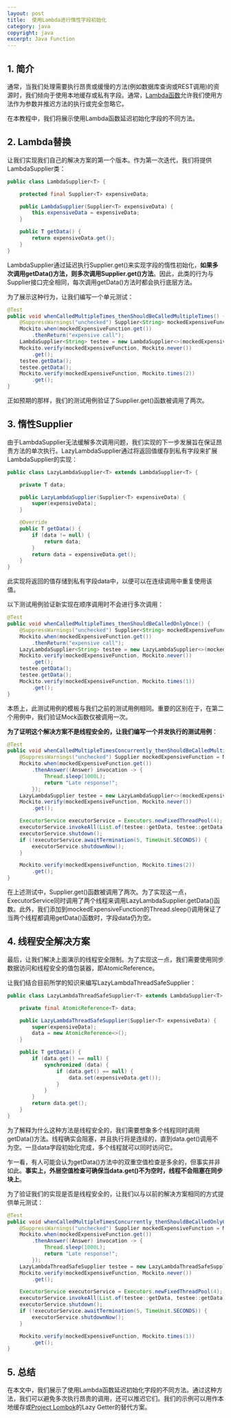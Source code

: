 ```yaml
---
layout: post
title:  使用Lambda进行惰性字段初始化
category: java
copyright: java
excerpt: Java Function
---
```


## 1. 简介

通常，当我们处理需要执行昂贵或缓慢的方法(例如数据库查询或REST调用)的资源时，我们倾向于使用本地缓存或私有字段。通常，[Lambda函数](https://www.baeldung.com/java-functional-programming)允许我们使用方法作为参数并推迟方法的执行或完全忽略它。

在本教程中，我们将展示使用Lambda函数延迟初始化字段的不同方法。

## 2. Lambda替换

让我们实现我们自己的解决方案的第一个版本。作为第一次迭代，我们将提供LambdaSupplier类：

```java
public class LambdaSupplier<T> {

    protected final Supplier<T> expensiveData;

    public LambdaSupplier(Supplier<T> expensiveData) {
        this.expensiveData = expensiveData;
    }

    public T getData() {
        return expensiveData.get();
    }
}
```

LambdaSupplier通过延迟执行Supplier.get()来实现字段的惰性初始化，**如果多次调用getData()方法，则多次调用Supplier.get()方法**。因此，此类的行为与Supplier接口完全相同，每次调用getData()方法时都会执行底层方法。

为了展示这种行为，让我们编写一个单元测试：

```java
@Test
public void whenCalledMultipleTimes_thenShouldBeCalledMultipleTimes() {
    @SuppressWarnings("unchecked") Supplier<String> mockedExpensiveFunction = Mockito.mock(Supplier.class);
    Mockito.when(mockedExpensiveFunction.get())
        .thenReturn("expensive call");
    LambdaSupplier<String> testee = new LambdaSupplier<>(mockedExpensiveFunction);
    Mockito.verify(mockedExpensiveFunction, Mockito.never())
        .get();
    testee.getData();
    testee.getData();
    Mockito.verify(mockedExpensiveFunction, Mockito.times(2))
        .get();
}
```

正如预期的那样，我们的测试用例验证了Supplier.get()函数被调用了两次。

## 3. 惰性Supplier

由于LambdaSupplier无法缓解多次调用问题，我们实现的下一步发展旨在保证昂贵方法的单次执行。LazyLambdaSupplier通过将返回值缓存到私有字段来扩展LambdaSupplier的实现：

```java
public class LazyLambdaSupplier<T> extends LambdaSupplier<T> {

    private T data;

    public LazyLambdaSupplier(Supplier<T> expensiveData) {
        super(expensiveData);
    }

    @Override
    public T getData() {
        if (data != null) {
            return data;
        }
        return data = expensiveData.get();
    }
}
```

此实现将返回的值存储到私有字段data中，以便可以在连续调用中重复使用该值。

以下测试用例验证新实现在顺序调用时不会进行多次调用：

```java
@Test
public void whenCalledMultipleTimes_thenShouldBeCalledOnlyOnce() {
    @SuppressWarnings("unchecked") Supplier<String> mockedExpensiveFunction = Mockito.mock(Supplier.class);
    Mockito.when(mockedExpensiveFunction.get())
        .thenReturn("expensive call");
    LazyLambdaSupplier<String> testee = new LazyLambdaSupplier<>(mockedExpensiveFunction);
    Mockito.verify(mockedExpensiveFunction, Mockito.never())
        .get();
    testee.getData();
    testee.getData();
    Mockito.verify(mockedExpensiveFunction, Mockito.times(1))
        .get();
}
```

本质上，此测试用例的模板与我们之前的测试用例相同。重要的区别在于，在第二个用例中，我们验证Mock函数仅被调用一次。

**为了证明这个解决方案不是线程安全的，让我们编写一个并发执行的测试用例**：

```java
@Test
public void whenCalledMultipleTimesConcurrently_thenShouldBeCalledMultipleTimes() throws InterruptedException {
    @SuppressWarnings("unchecked") Supplier mockedExpensiveFunction = Mockito.mock(Supplier.class);
    Mockito.when(mockedExpensiveFunction.get())
        .thenAnswer((Answer) invocation -> {
            Thread.sleep(1000L);
            return "Late response!";
        });
    LazyLambdaSupplier testee = new LazyLambdaSupplier<>(mockedExpensiveFunction);
    Mockito.verify(mockedExpensiveFunction, Mockito.never())
        .get();

    ExecutorService executorService = Executors.newFixedThreadPool(4);
    executorService.invokeAll(List.of(testee::getData, testee::getData));
    executorService.shutdown();
    if (!executorService.awaitTermination(5, TimeUnit.SECONDS)) {
        executorService.shutdownNow();
    }

    Mockito.verify(mockedExpensiveFunction, Mockito.times(2))
        .get();
}
```

在上述测试中，Supplier.get()函数被调用了两次。为了实现这一点，ExecutorService同时调用了两个线程来调用LazyLambdaSupplier.getData()函数。此外，我们添加到mockedExpensiveFunction的Thread.sleep()调用保证了当两个线程都调用getData()函数时，字段data仍为空。

## 4. 线程安全解决方案

最后，让我们解决上面演示的线程安全限制。为了实现这一点，我们需要使用同步数据访问和线程安全的值包装器，即AtomicReference。

让我们结合目前所学的知识来编写LazyLambdaThreadSafeSupplier：

```java
public class LazyLambdaThreadSafeSupplier<T> extends LambdaSupplier<T> {

    private final AtomicReference<T> data;

    public LazyLambdaThreadSafeSupplier(Supplier<T> expensiveData) {
        super(expensiveData);
        data = new AtomicReference<>();
    }

    public T getData() {
        if (data.get() == null) {
            synchronized (data) {
                if (data.get() == null) {
                    data.set(expensiveData.get());
                }
            }
        }
        return data.get();
    }
}
```

为了解释为什么这种方法是线程安全的，我们需要想象多个线程同时调用getData()方法。线程确实会阻塞，并且执行将是连续的，直到data.get()调用不为空。一旦data字段初始化完成，多个线程就可以同时访问它。

乍一看，有人可能会认为getData()方法中的双重空值检查是多余的，但事实并非如此。**事实上，外层空值检查可确保当data.get()不为空时，线程不会阻塞在同步块上**。

为了验证我们的实现是否是线程安全的，让我们以与以前的解决方案相同的方式提供单元测试：

```java
@Test
public void whenCalledMultipleTimesConcurrently_thenShouldBeCalledOnlyOnce() throws InterruptedException {
    @SuppressWarnings("unchecked") Supplier mockedExpensiveFunction = Mockito.mock(Supplier.class);
    Mockito.when(mockedExpensiveFunction.get())
        .thenAnswer((Answer) invocation -> {
            Thread.sleep(1000L);
            return "Late response!";
        });
    LazyLambdaThreadSafeSupplier testee = new LazyLambdaThreadSafeSupplier<>(mockedExpensiveFunction);
    Mockito.verify(mockedExpensiveFunction, Mockito.never())
        .get();

    ExecutorService executorService = Executors.newFixedThreadPool(4);
    executorService.invokeAll(List.of(testee::getData, testee::getData));
    executorService.shutdown();
    if (!executorService.awaitTermination(5, TimeUnit.SECONDS)) {
        executorService.shutdownNow();
    }

    Mockito.verify(mockedExpensiveFunction, Mockito.times(1))
        .get();
}
```

## 5. 总结

在本文中，我们展示了使用Lambda函数延迟初始化字段的不同方法。通过这种方法，我们可以避免多次执行昂贵的调用，还可以推迟它们。我们的示例可以用作本地缓存或[Project Lombok](https://www.baeldung.com/intro-to-project-lombok)的Lazy Getter的替代方案。